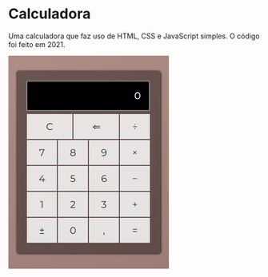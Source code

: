 # Calculadora
Uma calculadora que faz uso de HTML, CSS e JavaScript simples. O código foi feito em 2021.

<img src="img/preview.png">